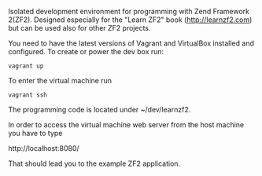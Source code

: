 Isolated development environment for programming with Zend Framework 2(ZF2).
Designed especially for the "Learn ZF2" book (http://learnzf2.com) but can be used also for other ZF2 projects.

You need to have the latest versions of Vagrant and VirtualBox installed and configured.
To create or power the dev box run:

`vagrant up`

To enter the virtual machine run

`vagrant ssh`

The programming code is located under ~/dev/learnzf2.

In order to access the virtual machine web server from the host machine you have to type

http://localhost:8080/

That should lead you to the example ZF2 application.
